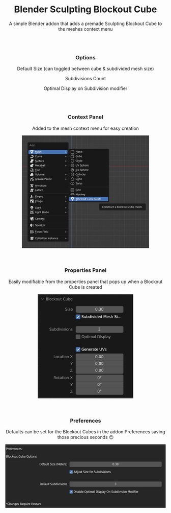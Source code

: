 <h1 align="center">Blender Sculpting Blockout Cube</h1>

<p align=center>A simple Blender addon that adds a premade Sculpting Blockout Cube to the meshes context menu</p>


<br/>
<br/>


<h3 align="center">Options</h3>
<div align="center">
  <p>Default Size (can toggled between cube & subdivided mesh size)</p>   
  <p>Subdivisions Count</p>
  <p>Optimal Display on Subdivision modifier</p>
</div>


<br/>
<br/>


<h3 align="center">Context Panel</h3>
<div align="center">
  <p>Added to the mesh context menu for easy creation</p>   
  <img width="400" height="353" src="imgs/Context Panel.jpg">
</div>


<br/>
<br/>


<h3 align="center">Properties Panel</h3>
<div align="center">
  <p>Easily modifiable from the properties panel that pops up when a Blockout Cube is created</p>   
  <img width="300" height="326" src="imgs/Properties Panel.jpg">
</div>


<br/>
<br/>


<h3 align="center">Preferences</h3>
<div align="center">
  <p>Defaults can be set for the Blockout Cubes in the addon Preferences saving those precious seconds 😉</p>   
  <img width="553" height="199" src="imgs/Prefernces.jpg">
</div>
